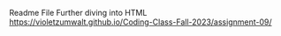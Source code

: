 Readme File
Further diving into HTML
https://violetzumwalt.github.io/Coding-Class-Fall-2023/assignment-09/